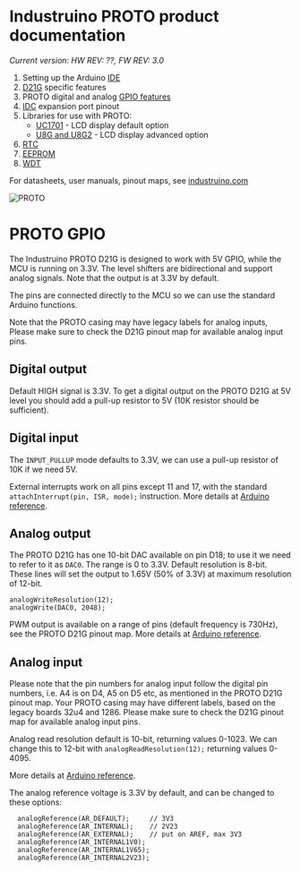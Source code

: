 # Industruino PROTO product documentation

*Current version: HW REV: ??, FW REV: 3.0*

1. Setting up the Arduino [IDE](indio.md#setting-up-the-arduino-ide)
2. [D21G](indio.md#d21g-board-specific-features) specific features
3. PROTO digital and analog [GPIO features](#proto-gpio) 
4. [IDC](indio.md#idc-expansion-port-pinout) expansion port pinout
5. Libraries for use with PROTO:
    * [UC1701](indio.md#uc1701-library) - LCD display default option
    * [U8G and U8G2](indio.md#u8g-and-u8g2-libraries) - LCD display advanced option
6. [RTC](indio.md#rtc)
7. [EEPROM](indio.md#eeprom)
8. [WDT](indio.md#watchdog)


For datasheets, user manuals, pinout maps, see [industruino.com](https://industruino.com/page/techcentre)

![PROTO](https://industruino.com/website/image/product.template/8_10e4d35/image)


# PROTO GPIO

The Industruino PROTO D21G is designed to work with 5V GPIO, while the MCU is running on 3.3V. The level shifters are bidirectional and support analog signals. Note that the output is at 3.3V by default. 

The pins are connected directly to the MCU so we can use the standard Arduino functions.

Note that the PROTO casing may have legacy labels for analog inputs, Please make sure to check the D21G pinout map for available analog input pins.


## Digital output
Default HIGH signal is 3.3V. To get a digital output on the PROTO D21G at 5V level you should add a pull-up resistor to 5V (10K resistor should be sufficient).


## Digital input
The `INPUT_PULLUP` mode defaults to 3.3V, we can use a pull-up resistor of 10K if we need 5V.

External interrupts work on all pins except 11 and 17, with the standard `attachInterrupt(pin, ISR, mode);` instruction. More details at [Arduino reference](https://www.arduino.cc/en/Reference/AttachInterrupt).


## Analog output
The PROTO D21G has one 10-bit DAC available on pin D18; to use it we need to refer to it as `DAC0`. The range is 0 to 3.3V. Default resolution is 8-bit. These lines will set the output to 1.65V (50% of 3.3V) at maximum resolution of 12-bit.
```
analogWriteResolution(12);
analogWrite(DAC0, 2048);
```

PWM output is available on a range of pins (default frequency is 730Hz), see the PROTO D21G pinout map.
More details at [Arduino reference](https://www.arduino.cc/en/Reference/AnalogWriteResolution).


## Analog input
Please note that the pin numbers for analog input follow the digital pin numbers, i.e. A4 is on D4, A5 on D5 etc, as mentioned in the PROTO D21G pinout map. Your PROTO casing may have different labels, based on the legacy boards 32u4 and 1286. Please make sure to check the D21G pinout map for available analog input pins.

Analog read resolution default is 10-bit, returning values 0-1023.
We can change this to 12-bit with `analogReadResolution(12);` returning values 0-4095.

More details at [Arduino reference](https://www.arduino.cc/en/Reference/AnalogReadResolution).

The analog reference voltage is 3.3V by default, and can be changed to these options:
```
  analogReference(AR_DEFAULT);     // 3V3
  analogReference(AR_INTERNAL);    // 2V23
  analogReference(AR_EXTERNAL);    // put on AREF, max 3V3
  analogReference(AR_INTERNAL1V0);  
  analogReference(AR_INTERNAL1V65);
  analogReference(AR_INTERNAL2V23);
```
